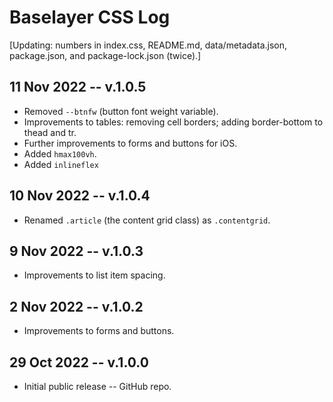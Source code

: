 
# Baselayer CSS Log

[Updating: numbers in index.css, README.md, data/metadata.json, package.json, and package-lock.json (twice).]

## 11 Nov 2022 -- v.1.0.5

* Removed `--btnfw` (button font weight variable).
* Improvements to tables: removing cell borders; adding border-bottom to thead and tr.
* Further improvements to forms and buttons for iOS.
* Added `hmax100vh`.
* Added `inlineflex`

## 10 Nov 2022 -- v.1.0.4

* Renamed `.article` (the content grid class) as `.contentgrid`.

## 9 Nov 2022 -- v.1.0.3

* Improvements to list item spacing.

## 2 Nov 2022 -- v.1.0.2

* Improvements to forms and buttons.

## 29 Oct 2022 -- v.1.0.0

* Initial public release -- GitHub repo.